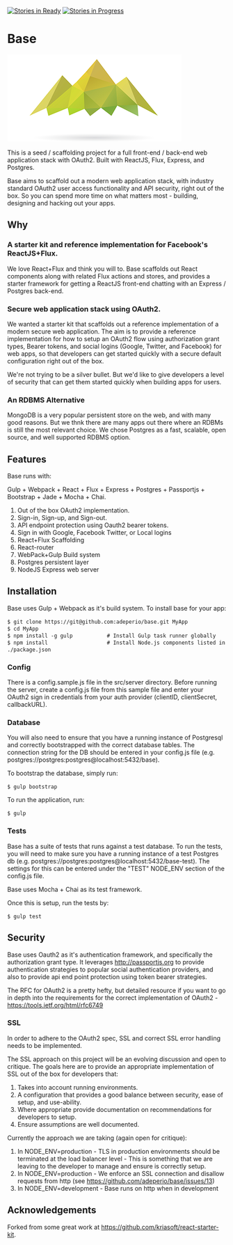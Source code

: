 [![Stories in Ready](https://badge.waffle.io/adeperio/base.png?label=ready&title=Ready)](https://waffle.io/adeperio/base) [![Stories in Progress](https://badge.waffle.io/adeperio/base.svg?label=in%20progress&title=In%20Progress)](http://waffle.io/adeperio/base)

# Base
![Alt text](/logo.png?raw=true "Base")

This is a seed / scaffolding project for a full front-end / back-end web application stack with OAuth2. Built with ReactJS, Flux, Express, and Postgres.

Base aims to scaffold out a modern web application stack, with industry standard OAuth2 user access functionality and API security, right out of the box. So you can spend more time on what matters most - building, designing and hacking out your apps.

## Why

### A starter kit and reference implementation for Facebook's ReactJS+Flux.
We love React+Flux and think you will to. Base scaffolds out React components along with related Flux actions and stores, and provides a starter framework for getting a ReactJS front-end chatting with an Express / Postgres back-end.

### Secure web application stack using OAuth2.
We wanted a starter kit that scaffolds out a reference implementation of a modern secure web application. The aim is to provide a reference implementation for how to setup an OAuth2 flow using authorization grant types, Bearer tokens, and social logins (Google, Twitter, and Facebook) for web apps, so that developers can get started quickly with a secure default configuration right out of the box.

We're not trying to be a silver bullet. But we'd like to give developers a level of security that can get them started quickly when building apps for users.

### An RDBMS Alternative
MongoDB is a very popular persistent store on the web, and with many good reasons. But we thnk there are many apps out there where an RDBMs is still the most relevant choice. We chose Postgres as a fast, scalable, open source, and well supported RDBMS option.

## Features

Base runs with:

Gulp + Webpack + React + Flux + Express + Postgres + Passportjs + Bootstrap + Jade + Mocha + Chai.

1. Out of the box OAuth2 implementation.
2. Sign-in, Sign-up, and Sign-out.
3. API endpoint protection using Oauth2 bearer tokens.
4. Sign in with Google, Facebook Twitter, or Local logins
5. React+Flux Scaffolding
6. React-router
7. WebPack+Gulp Build system
8. Postgres persistent layer
9. NodeJS Express web server  

## Installation

Base uses Gulp + Webpack as it's build system. To install base for your app:

```shell
$ git clone https://git@github.com:adeperio/base.git MyApp
$ cd MyApp
$ npm install -g gulp           # Install Gulp task runner globally
$ npm install                   # Install Node.js components listed in ./package.json
```

### Config

There is a config.sample.js file in the src/server directory. Before running the server, create a config.js file from this sample file and enter your OAuth2 sign in credentials from your auth provider (clientID, clientSecret, callbackURL).

### Database

You will also need to ensure that you have a running instance of Postgresql and correctly bootstrapped with the correct database tables. The connection string for the DB should be entered in your config.js file (e.g. postgres://postgres:postgres@localhost:5432/base).

To bootstrap the database, simply run:

```shell
$ gulp bootstrap
```

To run the application, run:

```shell
$ gulp
```

### Tests

Base has a suite of tests that runs against a test database. To run the tests, you will need to make sure you have a running instance of a test Postgres db (e.g. postgres://postgres:postgres@localhost:5432/base-test). The settings for this can be entered under the "TEST" NODE_ENV section of the config.js file.

Base uses Mocha + Chai as its test framework.

Once this is setup, run the tests by:

```shell
$ gulp test
```

## Security

Base uses Oauth2 as it's authentication framework, and specifically the authorization grant type. It leverages http://passportjs.org to provide authentication strategies to popular social authentication providers, and also to provide api end point protection using token bearer strategies.

The RFC for OAuth2 is a pretty hefty, but detailed resource if you want to go in depth into the requirements for the correct implementation of OAuth2 - https://tools.ietf.org/html/rfc6749

### SSL
In order to adhere to the OAuth2 spec, SSL and correct SSL error handling needs to be implemented.

The SSL approach on this project will be an evolving discussion and open to critique. The goals here are to provide an appropriate implementation of SSL out of the box for developers that:

1. Takes into account running environments.
2. A configuration that provides a good balance between security, ease of setup, and use-ability.
3. Where appropriate provide documentation on recommendations for developers to setup.
4. Ensure assumptions are well documented.

Currently the approach we are taking (again open for critique):

1. In NODE_ENV=production - TLS in production environments should be terminated at the load balancer level - This is something that we are leaving to the developer to manage and ensure is correctly setup.
2. In NODE_ENV=production - We enforce an SSL connection and disallow requests from http (see https://github.com/adeperio/base/issues/13)
3. In NODE_ENV=development - Base runs on http when in development

## Acknowledgements

Forked from some great work at https://github.com/kriasoft/react-starter-kit.
